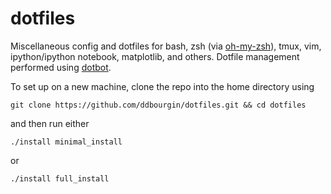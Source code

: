 # dotfiles

Miscellaneous config and dotfiles for bash, zsh (via [oh-my-zsh](https://github.com/robbyrussell/oh-my-zsh)), tmux, vim, ipython/ipython
notebook, matplotlib, and others. Dotfile management performed using [dotbot](https://git.io/dotbot).

To set up on a new machine, clone the repo into the home directory using 
```
git clone https://github.com/ddbourgin/dotfiles.git && cd dotfiles
```
and then run either 
```
./install minimal_install
``` 
or 
```
./install full_install
```
